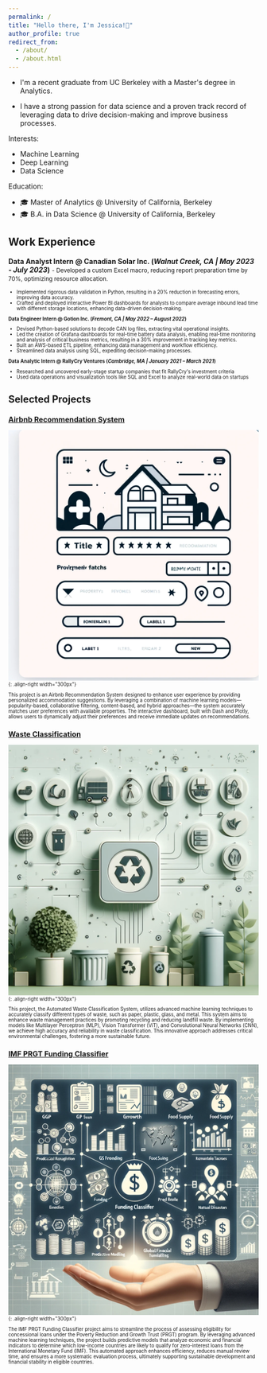 ```yaml
---
permalink: /
title: "Hello there, I'm Jessica!💙"
author_profile: true
redirect_from: 
  - /about/
  - /about.html
---
```


- I'm a recent graduate from UC Berkeley with a Master's degree in Analytics. 

- I have a strong passion for data science and a proven track record of leveraging data to drive decision-making and improve business processes.

Interests:
- Machine Learning
- Deep Learning
- Data Science

Education:
- 🎓 Master of Analytics @ University of California, Berkeley
- 🎓 B.A. in Data Science @ University of California, Berkeley

## Work Experience
**Data Analyst Intern @ Canadian Solar Inc. (_Walnut Creek, CA | May 2023 - July 2023_)**
<small>- Developed a custom Excel macro, reducing report preparation time by 70%, optimizing resource allocation.<small>
- Implemented rigorous data validation in Python, resulting in a 20% reduction in forecasting errors, improving data accuracy.
- Crafted and deployed interactive Power BI dashboards for analysts to compare average inbound lead time with different storage locations, enhancing data-driven decision-making.

**Data Engineer Intern @ Gotion Inc. (_Fremont, CA | May 2022 – August 2022_)**
- Devised Python-based solutions to decode CAN log files, extracting vital operational insights.
- Led the creation of Grafana dashboards for real-time battery data analysis, enabling real-time monitoring and analysis of critical business metrics, resulting in a 30% improvement in tracking key metrics.
- Built an AWS-based ETL pipeline, enhancing data management and workflow efficiency.
- Streamlined data analysis using SQL, expediting decision-making processes.

**Data Analytic Intern @ RallyCry Ventures (_Cambridge, MA | January 2021 – March 2021_)**
- Researched and uncovered early-stage startup companies that fit RallyCry's investment criteria
- Used data operations and visualization tools like SQL and Excel to analyze real-world data on startups


Selected Projects
======
## [Airbnb Recommendation System](https://github.com/Jessicalllll/AirbnbRecommendation)
![pictures](images/airbnb.webp){: .align-right width="300px"}

This project is an Airbnb Recommendation System designed to enhance user experience by providing personalized accommodation suggestions. By leveraging a combination of machine learning models—popularity-based, collaborative filtering, content-based, and hybrid approaches—the system accurately matches user preferences with available properties. The interactive dashboard, built with Dash and Plotly, allows users to dynamically adjust their preferences and receive immediate updates on recommendations. 

## [Waste Classification](https://github.com/Jessicalllll/WasteClassification)
![pictures](images/Wasteclass.webp){: .align-right width="300px"}

This project, the Automated Waste Classification System, utilizes advanced machine learning techniques to accurately classify different types of waste, such as paper, plastic, glass, and metal. This system aims to enhance waste management practices by promoting recycling and reducing landfill waste. By implementing models like Multilayer Perceptron (MLP), Vision Transformer (ViT), and Convolutional Neural Networks (CNN), we achieve high accuracy and reliability in waste classification. This innovative approach addresses critical environmental challenges, fostering a more sustainable future.

## [IMF PRGT Funding Classifier](https://github.com/Jessicalllll/IMF_PRGT_Funding_Classifier)
![pictures](images/IMF.webp){: .align-right width="300px"}

The IMF PRGT Funding Classifier project aims to streamline the process of assessing eligibility for concessional loans under the Poverty Reduction and Growth Trust (PRGT) program. By leveraging advanced machine learning techniques, the project builds predictive models that analyze economic and financial indicators to determine which low-income countries are likely to qualify for zero-interest loans from the International Monetary Fund (IMF). This automated approach enhances efficiency, reduces manual review time, and ensures a more systematic evaluation process, ultimately supporting sustainable development and financial stability in eligible countries.

